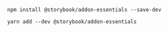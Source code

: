 ```shell renderer="common" language="js" packageManager="npm"
npm install @storybook/addon-essentials --save-dev
```

```shell renderer="common" language="js" packageManager="yarn"
yarn add --dev @storybook/addon-essentials
```
